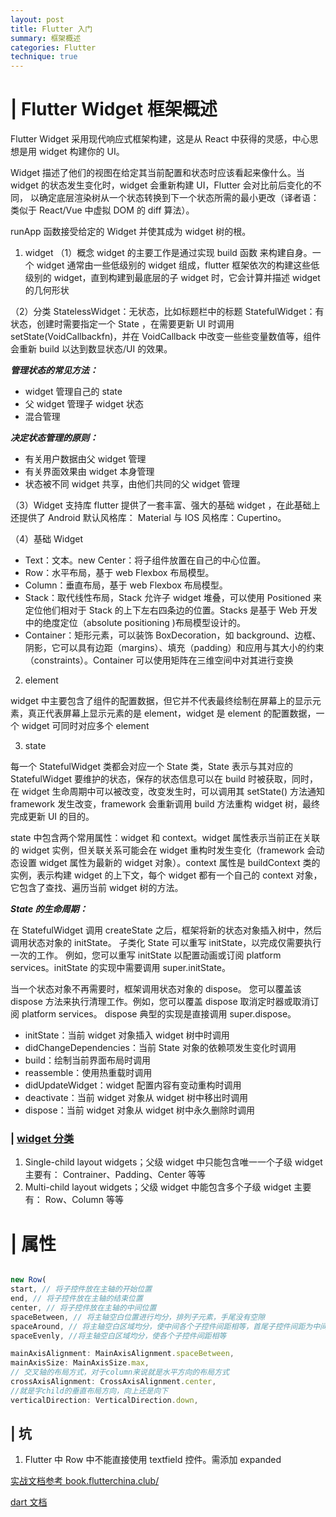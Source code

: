 ```yaml
---
layout: post
title: Flutter 入门
summary: 框架概述
categories: Flutter
technique: true
---
```


# | Flutter Widget 框架概述

Flutter Widget 采用现代响应式框架构建，这是从 React 中获得的灵感，中心思想是用 widget 构建你的 UI。

Widget 描述了他们的视图在给定其当前配置和状态时应该看起来像什么。当 widget 的状态发生变化时，widget 会重新构建 UI，Flutter 会对比前后变化的不同， 以确定底层渲染树从一个状态转换到下一个状态所需的最小更改（译者语：类似于 React/Vue 中虚拟 DOM 的 diff 算法）。

runApp 函数接受给定的 Widget 并使其成为 widget 树的根。

1. widget
   （1）概念
   widget 的主要工作是通过实现 build 函数 来构建自身。一个 widget 通常由一些低级别的 widget 组成，flutter 框架依次的构建这些低级别的 widget，直到构建到最底层的子 widget 时，它会计算并描述 widget 的几何形状

（2）分类
StatelessWidget：无状态，比如标题栏中的标题
StatefulWidget：有状态，创建时需要指定一个 State ，在需要更新 UI 时调用 setState(VoidCallbackfn)，并在 VoidCallback 中改变一些些变量数值等，组件会重新 build 以达到数显状态/UI 的效果。

**_管理状态的常见方法：_**

- widget 管理自己的 state
- 父 widget 管理子 widget 状态
- 混合管理

**_决定状态管理的原则：_**

- 有关用户数据由父 widget 管理
- 有关界面效果由 widget 本身管理
- 状态被不同 widget 共享，由他们共同的父 widget 管理

（3）Widget 支持库
flutter 提供了一套丰富、强大的基础 widget ，在此基础上还提供了 Android 默认风格库： Material 与 IOS 风格库：Cupertino。

（4）基础 Widget

- Text：文本。new Center：将子组件放置在自己的中心位置。
- Row：水平布局，基于 web Flexbox 布局模型。
- Column：垂直布局，基于 web Flexbox 布局模型。
- Stack：取代线性布局，Stack 允许子 widget 堆叠，可以使用 Positioned 来定位他们相对于 Stack 的上下左右四条边的位置。Stacks 是基于 Web 开发中的绝度定位（absolute positioning )布局模型设计的。
- Container：矩形元素，可以装饰 BoxDecoration，如 background、边框、阴影，它可以具有边距（margins）、填充（padding）和应用与其大小的约束（constraints）。Container 可以使用矩阵在三维空间中对其进行变换

2. element

widget 中主要包含了组件的配置数据，但它并不代表最终绘制在屏幕上的显示元素，真正代表屏幕上显示元素的是 element，widget 是 element 的配置数据，一个 widget 可同时对应多个 element

3. state

每一个 StatefulWidget 类都会对应一个 State 类，State 表示与其对应的 StatefulWidget 要维护的状态，保存的状态信息可以在 build 时被获取，同时，在 widget 生命周期中可以被改变，改变发生时，可以调用其 setState() 方法通知 framework 发生改变，framework 会重新调用 build 方法重构 widget 树，最终完成更新 UI 的目的。

state 中包含两个常用属性：widget 和 context。widget 属性表示当前正在关联的 widget 实例，但关联关系可能会在 widget 重构时发生变化（framework 会动态设置 widget 属性为最新的 widget 对象）。context 属性是 buildContext 类的实例，表示构建 widget 的上下文，每个 widget 都有一个自己的 context 对象，它包含了查找、遍历当前 widget 树的方法。

**_State 的生命周期：_**

在 StatefulWidget 调用 createState 之后，框架将新的状态对象插入树中，然后调用状态对象的 initState。 子类化 State 可以重写 initState，以完成仅需要执行一次的工作。 例如，您可以重写 initState 以配置动画或订阅 platform services。initState 的实现中需要调用 super.initState。

当一个状态对象不再需要时，框架调用状态对象的 dispose。 您可以覆盖该 dispose 方法来执行清理工作。例如，您可以覆盖 dispose 取消定时器或取消订阅 platform services。 dispose 典型的实现是直接调用 super.dispose。

- initState：当前 widget 对象插入 widget 树中时调用
- didChangeDependencies：当前 State 对象的依赖项发生变化时调用
- build：绘制当前界面布局时调用
- reassemble：使用热重载时调用
- didUpdateWidget：widget 配置内容有变动重构时调用
- deactivate：当前 widget 对象从 widget 树中移出时调用
- dispose：当前 widget 对象从 widget 树中永久删除时调用

### | [widget 分类](https://flutter.dev/docs/development/ui/widgets/layout)

1. Single-child layout widgets；父级 widget 中只能包含唯一一个子级 widget
   主要有： Contrainer、Padding、Center 等等
2. Multi-child layout widgets；父级 widget 中能包含多个子级 widget
   主要有： Row、Column 等等

# | 属性

```javascript

new Row(
start, // 将子控件放在主轴的开始位置
end, // 将子控件放在主轴的结束位置
center, // 将子控件放在主轴的中间位置
spaceBetween, // 将主轴空白位置进行均分，排列子元素，手尾没有空隙
spaceAround, // 将主轴空白区域均分，使中间各个子控件间距相等，首尾子控件间距为中间子控件间距的一半
spaceEvenly, //将主轴空白区域均分，使各个子控件间距相等

mainAxisAlignment: MainAxisAlignment.spaceBetween,
mainAxisSize: MainAxisSize.max,
// 交叉轴的布局方式，对于column来说就是水平方向的布局方式
crossAxisAlignment: CrossAxisAlignment.center,
//就是字child的垂直布局方向，向上还是向下
verticalDirection: VerticalDirection.down,
```

## | 坑

1. Flutter 中 Row 中不能直接使用 textfield 控件。需添加 expanded

[实战文档参考 book.flutterchina.club/](https://book.flutterchina.club/chapter3/flutter_widget_intro.html)

[dart 文档](https://dart.cn/guides/language/language-tour)
